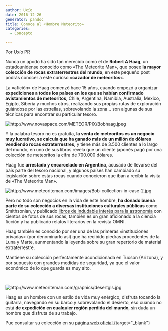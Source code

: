 ```yaml
---
author: Uxío
date: 2016-12-26
generator: pandoc
title: Conoce al «Hombre Meteorito»
categories:
  - Concepto

---
```




Por Uxío PR

Nunca un apodo ha sido tan merecido como el de **Robert A Haag**, un
estadounidense conocido como «The Meteorite Man», que posee **la mayor
colección de rocas extraterrestres del mundo**, en este pequeño post
podrás conocer a este curioso «**cazador de meteoritos**«.

La «afición» de Haag comenzó hace 15 años, cuando empezó a organizar
**expediciones a todos los países en los que se habían confirmado
avistamientos de meteoritos**, Chile, Argentina, Namibia, Australia,
Mexico, Egipto, Siberia y muchos otros, realizando sus propias rutas de
exploración guiándose por las estrellas, sobrevolando la zona... son
algunas de sus técnicas para encontrar su particular tesoro.

![](http://www.novaspace.com/METEOR/PIX/Bobhaag.jpeg?v=1261126970717 "http://www.novaspace.com/METEOR/PIX/Bobhaag.jpeg")

Y la palabra tesoro no es gratuíta, **la venta de meteoritos es un
negocio muy lucrativo, se calcula que ha ganado más de un millón de
dólares vendiendo rocas extraterrestres,** y tiene más de 3.500 clientes
a lo largo del mundo, en uno de sus libros revela que un cliente japonés
pagó por una colección de meteoritos la cifra de 700.000 dólares.

Haag fue **arrestado y encarcelado en Argentina**, acusado de llevarse
del país parte del tesoro nacional, y algunos países han cambiado su
legislación sobre estas rocas cuando conocieron que iban a recibir la
visita de «The Meteorite Man».

![](http://www.meteoriteman.com/images/Bob-collection-in-case-2.jpg?v=1261127239002 "http://www.meteoriteman.com/images/Bob-collection-in-case-2.jpg")

Pero no todo son negocios en la vida de este hombre, **ha donado buena
parte de su colección a diversas instituciones culturales públicas**
como Smithsonian, y publicado [libros de indudable interés para la
astronomía](http://www.amazon.com/Robert-Haag-collection-meteorites-photographs/dp/B0006S6KVY)
con cientos de fotos de sus rocas, también es un gran aficionado a la
ciencia ficción y ha publicado relatos literarios en la revista OMNI.

Haag también es conocido por ser una de las primeras «instituciones
privadas» (por denominarlo así) que ha recibido piedras procedentes de
la Luna y Marte, aunmentando la leyenda sobre su gran repertorio de
material extraterrestre.

Mantiene su colección perfectamente acondicionada en Tucson (Arizona), y
por supuesto con grandes medidas de seguridad, ya que el valor económico
de lo que guarda es muy alto.

 

![](http://www.meteoriteman.com/graphics/desertgls.jpg?v=1261126905591 "http://www.meteoriteman.com/graphics/desertgls.jpg")

Haag es un hombre con un estilo de vida muy enérgico, disfruta tocando
la guitarra, navegando en su barco y sobrevolando el desierto, eso
cuando no está **de expedición en cualquier región perdida del mundo**,
sin duda un hombre que disfruta de su trabajo.

Pue consultar su colección en su [página web
oficial.](http://www.meteoriteman.com/){target="_blank"}
